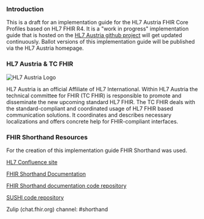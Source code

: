 ### Introduction
This is a draft for an implementation guide for the HL7 Austria FHIR Core Profiles based on HL7 FHIR R4.
It is a "work in progress" implementation guide that is hosted on the [HL7 Austria github project](https://github.com/HL7Austria) will get updated continuously.
Ballot versions of this implementation guide will be published via the HL7 Austria homepage. 

### HL7 Austria & TC FHIR
![HL7 Austria Logo](./hl7at.site.logo.png)

HL7 Austria is an official Affiliate of HL7 International. Within HL7 Austria the technical committee for FHIR (TC FHIR) is responsible to promote and disseminate the new upcoming standard HL7 FHIR.
The TC FHIR deals with the standard-compliant and coordinated usage of HL7 FHIR based communication solutions. 
It coordinates and describes necessary localizations and offers concrete help for FHIR-compliant interfaces.

### FHIR Shorthand Resources

For the creation of this implementation guide FHIR Shorthand was used.

[HL7 Confluence site](https://confluence.hl7.org/display/FHIRI/FHIR+Shorthand)

[FHIR Shorthand Documentation](https://build.fhir.org/ig/HL7/fhir-shorthand) 

[FHIR Shorthand documentation code repository](https://github.com/HL7/fhir-shorthand)

[SUSHI code repository](https://github.com/FHIR/sushi)

Zulip (chat.fhir.org) channel: #shorthand

